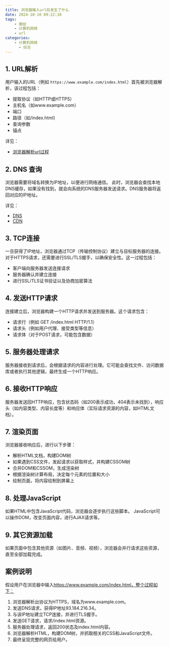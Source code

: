 ```yaml
---
title: 浏览器输入url后发生了什么
date: 2024-10-10 09:22:10
tags:
    - 面经
    - 计算机网络
    - url
categories:
    - 计算机网络
      - 综合
---
```


## 1. URL解析

用户输入的URL（例如 `https://www.example.com/index.html`）首先被浏览器解析，该过程包括：

- 提取协议（如HTTP或HTTPS）
- 主机名（如www.example.com）
- 端口
- 路径（如/index.html）
- 查询参数
- 锚点

详见：

- [浏览器解析url过程](./22-浏览器解析url过程.md)

## 2. DNS 查询

浏览器需要将域名转换为IP地址，以便进行网络通信。
此时，浏览器会查找本地DNS缓存，如果没有找到，就会向系统的DNS服务器发送请求。DNS服务器将返回对应的IP地址。

详见：

- [DNS](./25-DNS.md)
- [CDN](./26-CDN.md)

## 3. TCP连接

一旦获得了IP地址，浏览器通过TCP（传输控制协议）建立与目标服务器的连接。
对于HTTPS请求，还需要进行SSL/TLS握手，以确保安全性。这一过程包括：

- 客户端向服务器发送连接请求
- 服务器确认并建立连接
- 进行SSL/TLS证书验证以及协商加密算法

## 4. 发送HTTP请求

连接建立后，浏览器构建一个HTTP请求并发送到服务器。这个请求包含：

- 请求行（例如 GET /index.html HTTP/1.1）
- 请求头（例如用户代理、接受类型等信息）
- 请求体（对于POST请求，可能包含数据）

## 5. 服务器处理请求

服务器接收到请求后，会根据请求的内容进行处理。它可能会查找文件、访问数据库或者执行其他逻辑，最终生成一个HTTP响应。

## 6. 接收HTTP响应

服务器发送回HTTP响应，包含状态码（如200表示成功，404表示未找到），响应头（如内容类型、内容长度等）和响应体（实际请求资源的内容，如HTML文档）。

## 7. 渲染页面

浏览器接收响应后，进行以下步骤：

- 解析HTML文档，构建DOM树
- 如果遇到CSS文件，发起请求以获取样式，并构建CSSOM树
- 合并DOM和CSSOM，生成渲染树
- 根据渲染树计算布局，决定每个元素的位置和大小
- 绘制页面，将内容绘制到屏幕上

## 8. 处理JavaScript

如果HTML中包含JavaScript代码，浏览器会逐步执行这些脚本。
JavaScript可以操作DOM，改变页面内容，进行AJAX请求等。

## 9. 其它资源加载

如果页面中包含其他资源（如图片、音频、视频），浏览器会并行请求这些资源，直至全部加载完成。

## 案例说明

假设用户在浏览器中输入<https://www.example.com/index.html，整个过程如下：>

1. 浏览器解析出协议为HTTPS，域名为www.example.com。
2. 发送DNS请求，获得IP地址93.184.216.34。
3. 与该IP地址建立TCP连接，并进行TLS握手。
4. 发送GET请求，请求/index.html资源。
5. 服务器处理请求，返回200状态及index.html内容。
6. 浏览器解析HTML，构建DOM树，并抓取相关的CSS和JavaScript文件。
7. 最终呈现完整的网页给用户。
